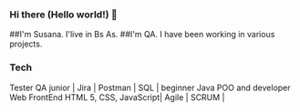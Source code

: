 ### Hi there (Hello world!) 👋

##I'm Susana. I'live in Bs As.
##I'm QA. I have been working in various projects.
### Tech
Tester QA junior | Jira | Postman | SQL | beginner Java POO and developer Web FrontEnd HTML 5, CSS, JavaScript| Agile | SCRUM |



